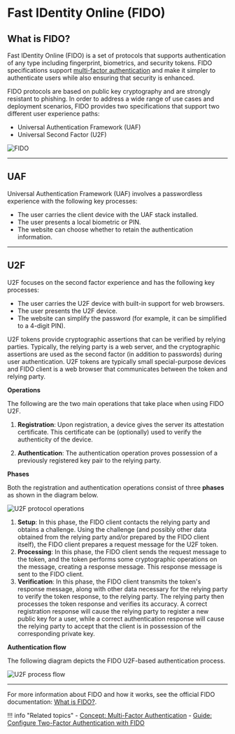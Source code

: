 # Fast IDentity Online (FIDO)

## What is FIDO?

Fast IDentity Online (FIDO) is a set of protocols that supports authentication of any type including fingerprint, biometrics, and security tokens. FIDO specifications support [multi-factor authentication]({{base_path}}/multi-factor-authentication) and make it simpler to authenticate users while also ensuring that security is enhanced. 

FIDO protocols are based on public key cryptography and are strongly resistant to phishing. In order to address a wide range of use cases and deployment scenarios, FIDO provides two specifications that support two different user experience paths:

- Universal Authentication Framework (UAF)
- Universal Second Factor (U2F)

![FIDO]({{base_path}}/assets/img/concepts/fido.png)

---

## UAF 

Universal Authentication Framework (UAF) involves a passwordless experience with the following key processes:

-   The user carries the client device with the UAF stack installed. 
-   The user presents a local biometric or PIN.
-   The website can choose whether to retain the authentication information.

---

## U2F 

U2F focuses on the second factor experience and has the following key processes:

-   The user carries the U2F device with built-in support for
 web browsers.
-   The user presents the U2F device.
-   The website can simplify the password (for example, it can be simplified to a 4-digit PIN).

U2F tokens provide cryptographic assertions that can be verified by relying parties. Typically, the relying party is a web server, and the cryptographic assertions are used as the second factor (in addition to passwords) during user authentication. U2F tokens are typically small special-purpose devices and FIDO client is a web browser that communicates between the token and relying party.

**Operations**

The following are the two main operations that take place when using FIDO U2F.

1.  **Registration**: Upon registration, a device gives the server its attestation certificate. This certificate can be (optionally) used to verify the authenticity of the device.

2.  **Authentication**: The authentication operation proves possession of a previously registered key pair to the relying party.

**Phases**

Both the registration and authentication operations consist of three **phases** as shown in the diagram below.

![U2F protocol operations]({{base_path}}/assets/img/concepts/u2f-protocol-operations.png)

1.  **Setup**: In this phase, the FIDO client contacts the relying party and obtains a challenge. Using the challenge (and possibly other data obtained from the relying party and/or prepared by the FIDO client itself), the FIDO client prepares a request message for the U2F token.
2.  **Processing**: In this phase, the FIDO client sends the request message to the token, and the token performs some cryptographic operations on the message, creating a response message. This response message is sent to the FIDO client. 
3.  **Verification**: In this phase, the FIDO client transmits the token's response message, along with other data necessary for the relying party to verify the token response, to the relying party.     The relying party then processes the token response and verifies its accuracy. A correct registration response will cause the relying party to register a new public key for a user, while a correct authentication response will cause the relying party to accept that the client is in possession of the corresponding private key.

**Authentication flow**

The following diagram depicts the FIDO U2F-based authentication process.

![U2F process flow]({{base_path}}/assets/img/concepts/u2f-process-flow.png) 

---

For more information about FIDO and how it works, see the official FIDO documentation: [What is FIDO?](https://fidoalliance.org/what-is-fido/). 

!!! info "Related topics"
    - [Concept: Multi-Factor Authentication]({{base_path}}/multi-factor-authentication)
    - [Guide: Configure Two-Factor Authentication with FIDO]({{base_path}}/guides/mfa/2fa-fido)






